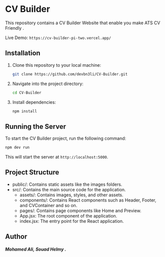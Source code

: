 # CV Builder

This repository contains a CV Builder Website that enable you make ATS CV Friendly .

Live Demo: `
https://cv-builder-pi-two.vercel.app/
`



## Installation

1. Clone this repository to your local machine:

    ```bash
    git clone https://github.com/devbn3li/CV-Builder.git
    ```
2. Navigate into the project directory:

    ```bash
    cd CV-Builder
    ```

3. Install dependencies:

    ```bash
    npm install
    ```
    

## Running the Server

To start the CV Builder project, run the following command:

```bash
npm dev run
```


This will start the server at ```http://localhost:5000```.

## Project Structure

- public/: Contains static assets like the images folders.
- src/: Contains the main source code for the application.
  - assets/: Contains images, styles, and other assets.
  - components/: Contains React components such as Header, Footer, and CVContainer and so on.
  - pages/: Contains page components like Home and Preview.
  - App.jsx: The root component of the application.
  - index.jsx: The entry point for the React application.


## Author
##### Mohamed Ali, Souad Helmy .
